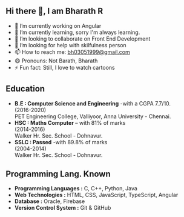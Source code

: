 ## Hi there 👋, I am Bharath R

<!--
**RSBHARATHRS/RSBHARATHRS** is a ✨ _special_ ✨ repository because its `README.md` (this file) appears on your GitHub profile.-->



- 🔭 I’m currently working on Angular
- 🌱 I’m currently learning, sorry I'm always learning.
- 👯 I’m looking to collaborate on Front End Development
- 🤔 I’m looking for help with skilfulness person
- 📫 How to reach me: bh03051999@gmail.com
- 😄 Pronouns: Not Barath, Bharath
- ⚡ Fun fact: Still, I love to watch cartoons

## Education
- **B.E : Computer Science and Engineering**  -with a CGPA 7.7/10. &nbsp;&nbsp;&nbsp;&nbsp;&nbsp;&nbsp;&nbsp;&nbsp; (2016-2020)  
  PET Engineering College, Valliyoor,
  Anna University - Chennai.  
- **HSC : Maths Computer** – with 81% of marks &nbsp;&nbsp;&emsp;&emsp;&emsp;&emsp;&emsp;&emsp;&emsp;&emsp;&emsp;&nbsp;&nbsp;  (2014-2016)  
  Walker Hr. Sec. School - Dohnavur.  
- **SSLC : Passed** -with 89.8% of marks  &emsp;&emsp;&emsp;&emsp;&emsp;&emsp;&emsp;&emsp;&emsp;&nbsp;&emsp;&emsp;&emsp;&emsp;&emsp;(2004-2014)  
  Walker Hr. Sec. School - Dohnavur.

## Programming Lang. Known
- **Programming Languages :** C, C++, Python, Java
- **Web Technologies :** HTML, CSS, JavaScript, TypeScript, Angular
- **Database :** Oracle, Firebase
- **Version Control System :** Git & GitHub
